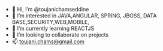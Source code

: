 - 👋 Hi, I’m @toujanichamseddine
- 👀 I’m interested in JAVA,ANGULAR, SPRING, JBOSS, DATA BASE,SECURITY,WEB,MOBILE,
- 🌱 I’m currently learning REACTJS
- 💞️ I’m looking to collaborate on projects
- 📫 toujani.chams@gmail.com

<!---
toujanichamseddine/toujanichamseddine is a ✨ special ✨ repository because its `README.md` (this file) appears on your GitHub profile.
You can click the Preview link to take a look at your changes.
--->
